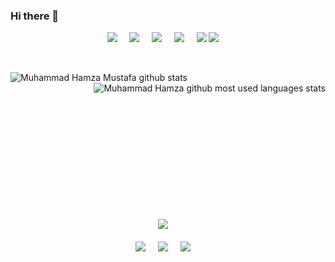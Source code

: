 ### Hi there 👋
<p align="center">
  <a target="_blank"href="https://github.com/Hamza-Mustafa/"><img src="https://img.shields.io/badge/Hamza %20Mustafa-Welcomes%20You-007afb?style=for-the-badge&logo=github&labelColor=2ea043&logoColor=FFFFFF&color=f0fff0" /></a>&nbsp;&nbsp;&nbsp;&nbsp;
  <a target="_blank"><img src="https://img.shields.io/badge/iOS-000000?style=for-the-badge&logo=ios&logoColor=white" /></a>&nbsp;&nbsp;&nbsp;&nbsp;
  <a target="_blank"href="https://www.linkedin.com/in/hamza-mustafa786/"><img src="https://img.shields.io/badge/linkedin-%230077B5.svg?&style=for-the-badge&logo=linkedin&logoColor=white" /></a>&nbsp;&nbsp;&nbsp;&nbsp;
<a href="mailto:mhamzamustafa7@gmail.com?subject=Hello%20MuhammadHamza,%20From%20Github"><img src="https://img.shields.io/badge/gmail-%23D14836.svg?&style=for-the-badge&logo=gmail&logoColor=white" /></a>&nbsp;&nbsp;&nbsp;&nbsp;
   <a target="_blank"href="https://www.youtube.com/c/AppShap/"><img src="https://img.shields.io/badge/YouTube-FF0000?style=for-the-badge&logo=youtube&logoColor=white" /></a>
  <a target="_blank"href="https://www.youtube.com/c/BoysOnTheStreet"><img src="https://img.shields.io/badge/YouTube-FF0000?style=for-the-badge&logo=youtube&logoColor=white" /></a>&nbsp;&nbsp;&nbsp;&nbsp;
</p>
<br>
<p>
   <img align="left" src="https://github-readme-stats.vercel.app/api?username=Hamza-Mustafa&theme=gotham&show_icons=true&bg_color=000000" alt="Muhammad Hamza Mustafa github stats"/>
  
   <img align="right" src="https://github-readme-stats.vercel.app/api/top-langs/?username=Hamza-Mustafa&theme=gotham&show_icons=true&bg_color=000000" alt="Muhammad Hamza github most used languages stats"/>
</p>
<br>
<br>
<br>
<br>
<br>
<br>
<br>
<br>
<br>
<br>
<br>
<br>
<br>

<p align="center">
  <img src="https://img.shields.io/badge/-SKILLS-2ea043?style=for-the-badge&logo=shikimori" />&nbsp;&nbsp;&nbsp;&nbsp;
  <br><br>
  <img src="https://img.shields.io/badge/Swift-FA7343?style=for-the-badge&logo=swift&logoColor=white"/>&nbsp;&nbsp;&nbsp;&nbsp;
  <img src="	https://img.shields.io/badge/Dart-0175C2?style=for-the-badge&logo=dart&logoColor=white"/>&nbsp;&nbsp;&nbsp;&nbsp;
  <img src="https://img.shields.io/badge/firebase%20-%23039BE5.svg?&style=for-the-badge&logo=firebase"/>&nbsp;&nbsp;&nbsp;&nbsp;
 
  
</p>
